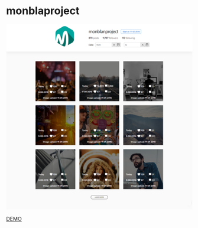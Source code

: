 # monblaproject

![Desktop](/screenshots/scrnli_17-08-2019_20-09-39.png)

[DEMO](https://lowlifeboy.github.io/monblaproject/)
